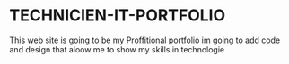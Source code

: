 # TECHNICIEN-IT-PORTFOLIO
This web site is going to be my Proffitional portfolio im going to add code and design that aloow me to show my skills in technologie 

